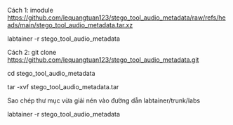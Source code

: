Cách 1:
imodule https://github.com/lequangtuan123/stego_tool_audio_metadata/raw/refs/heads/main/stego_tool_audio_metadata.tar.xz

labtainer -r stego_tool_audio_metadata

Cách 2:
git clone https://github.com/lequangtuan123/stego_tool_audio_metadata.git

cd stego_tool_audio_metadata

tar -xvf stego_tool_audio_metadata.tar

Sao chép thư mục vừa giải nén vào đường dẫn labtainer/trunk/labs

labtainer -r stego_tool_audio_metadata
